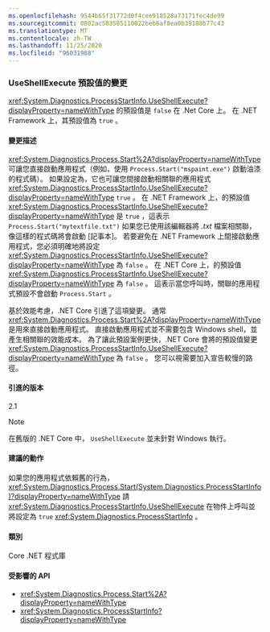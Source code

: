 ```yaml
---
ms.openlocfilehash: 9544b65f31772d0f4cee918528a73171fec4de99
ms.sourcegitcommit: 0802ac583585110022beb6af8ea0b39188b77c43
ms.translationtype: MT
ms.contentlocale: zh-TW
ms.lasthandoff: 11/25/2020
ms.locfileid: "96031988"
---
```

### <a name="change-in-default-value-of-useshellexecute"></a>UseShellExecute 預設值的變更

<xref:System.Diagnostics.ProcessStartInfo.UseShellExecute?displayProperty=nameWithType> 的預設值是 `false` 在 .Net Core 上。 在 .NET Framework 上，其預設值為 `true` 。

#### <a name="change-description"></a>變更描述

<xref:System.Diagnostics.Process.Start%2A?displayProperty=nameWithType> 可讓您直接啟動應用程式（例如，使用 `Process.Start("mspaint.exe")` 啟動油漆的程式碼）。 如果設定為，它也可讓您間接啟動相關聯的應用程式 <xref:System.Diagnostics.ProcessStartInfo.UseShellExecute?displayProperty=nameWithType> `true` 。 在 .NET Framework 上，的預設值 <xref:System.Diagnostics.ProcessStartInfo.UseShellExecute?displayProperty=nameWithType> 是 `true` ，這表示 `Process.Start("mytextfile.txt")` 如果您已使用該編輯器將 *.txt* 檔案相關聯，像這樣的程式碼將會啟動 [記事本]。 若要避免在 .NET Framework 上間接啟動應用程式，您必須明確地將設定 <xref:System.Diagnostics.ProcessStartInfo.UseShellExecute?displayProperty=nameWithType> 為 `false` 。 在 .NET Core 上，的預設值 <xref:System.Diagnostics.ProcessStartInfo.UseShellExecute?displayProperty=nameWithType> 為 `false` 。 這表示當您呼叫時，關聯的應用程式預設不會啟動 `Process.Start` 。

基於效能考慮，.NET Core 引進了這項變更。 通常 <xref:System.Diagnostics.Process.Start%2A?displayProperty=nameWithType> 是用來直接啟動應用程式。 直接啟動應用程式並不需要包含 Windows shell，並產生相關聯的效能成本。 為了讓此預設案例更快，.NET Core 會將的預設值變更 <xref:System.Diagnostics.ProcessStartInfo.UseShellExecute?displayProperty=nameWithType> 為 `false` 。 您可以視需要加入宣告較慢的路徑。

#### <a name="version-introduced"></a>引進的版本

2.1

> [!NOTE]
> 在舊版的 .NET Core 中， `UseShellExecute` 並未針對 Windows 執行。

#### <a name="recommended-action"></a>建議的動作

如果您的應用程式依賴舊的行為， <xref:System.Diagnostics.Process.Start(System.Diagnostics.ProcessStartInfo)?displayProperty=nameWithType> 請 <xref:System.Diagnostics.ProcessStartInfo.UseShellExecute> 在物件上呼叫並將設定為 `true` <xref:System.Diagnostics.ProcessStartInfo> 。

#### <a name="category"></a>類別

Core .NET 程式庫

#### <a name="affected-apis"></a>受影響的 API

- <xref:System.Diagnostics.Process.Start%2A?displayProperty=nameWithType>
- <xref:System.Diagnostics.ProcessStartInfo?displayProperty=nameWithType>

<!--

#### Affected APIs

- `Overload:System.Diagnostics.Process.Start`
- `M:System.Diagnostics.ProcessStartInfo`

-->
